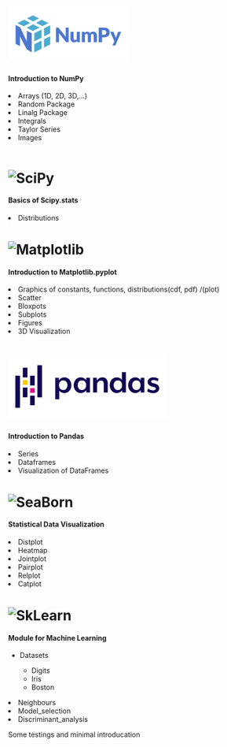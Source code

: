 
# <img alt="NumPy" src="https://github.com/ericsargsyan/python_ysu/blob/master/logos/numpylogo.svg" height="110">

  <h4>Introduction to NumPy</h4>
    <li>Arrays (1D, 2D, 3D,...)</li>
    <li>Random Package</li>
    <li>Linalg Package</li>
    <li>Integrals</li>
    <li>Taylor Series</li>
    <li>Images</li><br>


# <img alt="SciPy" src="https://nlaongtup.github.io/post/scipy-lammps/featured.png" height="100">

  <h4>Basics of Scipy.stats</h4>
    <li>Distributions</li>

# <img alt="Matplotlib" src="https://matplotlib.org/_static/logo2.svg" height="90">

  <h4>Introduction to Matplotlib.pyplot</h4>
    <li>Graphics of constants, functions, distributions(cdf, pdf) /(plot)</li>
    <li>Scatter</li>
    <li>Bloxpots</li>
    <li>Subplots</li>
    <li>Figures</li>
    <li>3D Visualization</li>


# <img alt="Pandas" src="https://github.com/ericsargsyan/python_ysu/blob/master/logos/Pandas_logo.png" height="130">

  <h4>Introduction to Pandas</h4>
    <li>Series</li>
    <li>Dataframes</li>
    <li>Visualization of DataFrames</li>
    
    
# <img alt="SeaBorn" src="https://seaborn.pydata.org/_static/logo-wide-lightbg.svg" height="130"> 

   <h4>Statistical Data Visualization</h4>
    <li>Distplot</li>
    <li>Heatmap</li>
    <li>Jointplot</li>
    <li>Pairplot</li>
    <li>Relplot</li>
    <li>Catplot</li>
 
# <img alt="SkLearn" src="https://upload.wikimedia.org/wikipedia/commons/thumb/0/05/Scikit_learn_logo_small.svg/1280px-Scikit_learn_logo_small.svg.png" height="200">
  <h4>Module for Machine Learning</h4>
   <ul>
    <li>Datasets</li>
       <ul>
          <li>Digits</li>
          <li>Iris</li>
          <li>Boston</li>
       </ul> 
    </ul>
  <li>Neighbours</li>
  <li>Model_selection</li> 
  <li>Discriminant_analysis</li>

  Some testings and minimal introducation
